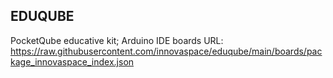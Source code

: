 ## EDUQUBE
PocketQube educative kit;
Arduino IDE boards URL: https://raw.githubusercontent.com/innovaspace/eduqube/main/boards/package_innovaspace_index.json
